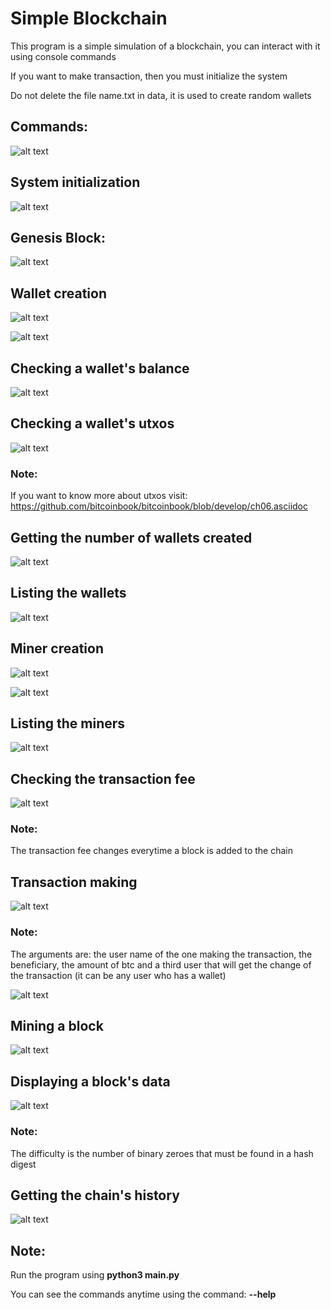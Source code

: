 # Simple Blockchain

This program is a simple simulation of a blockchain, you can interact with it using console commands

If you want to make transaction, then you must initialize the system

Do not delete the file name.txt in data, it is used to create random wallets

## Commands:

![alt text](./images/commands.png)

## System initialization

![alt text](./images/command_init.png)

## Genesis Block:
![alt text](./images/command_block.png)

## Wallet creation

![alt text](./images/command_wallet.png)

![alt text](./images/command_wallet_r.png)

## Checking a wallet's balance

![alt text](./images/command_wallet_balance.png)

## Checking a wallet's utxos

![alt text](./images/command_wallet_utxo.png)

### Note:

If you want to know more about utxos visit: https://github.com/bitcoinbook/bitcoinbook/blob/develop/ch06.asciidoc

## Getting the number of wallets created

![alt text](./images/command_get_n_wallets.png)

## Listing the wallets

![alt text](./images/command_list_wallets.png)

## Miner creation

![alt text](./images/command_miner.png)

![alt text](./images/command_miner_r.png)

## Listing the miners

![alt text](./images/command_list_miners.png)

## Checking the transaction fee

![alt text](./images/command_fee.png)

### Note:

The transaction fee changes everytime a block is added to the chain

## Transaction making

![alt text](./images/command_transfer.png)

### Note:

The arguments are: the user name of the one making the transaction, the beneficiary, the amount of btc and a third user that will get the change of the transaction (it can be any user who has a wallet)

![alt text](./images/command_transfer_r.png)

## Mining a block

![alt text](./images/command_mining.png)

## Displaying a block's data

![alt text](./images/command_block1.png)

### Note:

The difficulty is the number of binary zeroes that must be found in a hash digest

## Getting the chain's history

![alt text](./images/command_history.png)

## Note:

Run the program using **python3 main.py**

You can see the commands anytime using the command: **--help**